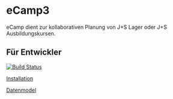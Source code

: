 # eCamp3
eCamp dient zur kollaborativen Planung von 
J+S Lager oder J+S Ausbildungskursen.

## Für Entwickler

[![Build Status](https://travis-ci.org/ecamp/ecamp3.svg?branch=devel)](https://travis-ci.org/ecamp/ecamp3)

[Installation](docu/install.md)

[Datenmodel](docu/model.md)